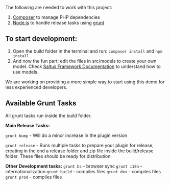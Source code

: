 The following are needed to work with this project:
 1.   [Composer](https://getcomposer.org/) to manage PHP dependencies
 2.   [Node.js](https://nodejs.org/en/) to handle release tasks using [grunt](https://gruntjs.com/)

## To start development:

1.  Open the build folder in the terminal and run: `composer install` and `npm install`
2.  And now the fun part: edit the files in src/models to create your own model. Check [Saltus Framework Documentation](https://github.com/SaltusDev/saltus-framework) to understand how to use models.

We are working on providing a more simple way to start using this demo for less experienced developers.


## Available Grunt Tasks

All grunt tasks run inside the build folder.

**Main Release Tasks:**


`grunt bump` - Will do a minor increase in the plugin version


`grunt release` - Runs multiple tasks to prepare your plugin for release, creating in the end a release folder and zip file inside the build/release folder. These files should be ready for distribution.


**Other Development tasks:**
`grunt bs` - browser sync
`grunt i18n` - internationalization
`grunt build` - compiles files
`grunt dev` - compiles files
`grunt prod` - compiles files
